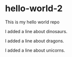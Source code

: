 # hello-world-2
This is my hello world repo

I added a line about dinosaurs.

I added a line about dragons.

I added a line about unicorns.
